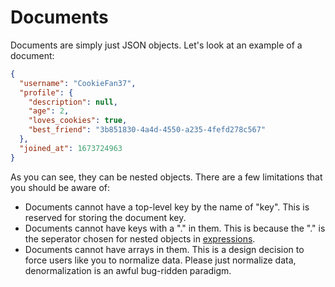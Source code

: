 # Documents

Documents are simply just JSON objects. Let's look at an example of a document:

```json
{
  "username": "CookieFan37",
  "profile": {
    "description": null,
    "age": 2,
    "loves_cookies": true,
    "best_friend": "3b851830-4a4d-4550-a235-4fefd278c567"
  },
  "joined_at": 1673724963
}
```

As you can see, they can be nested objects. There are a few limitations that
you should be aware of:

- Documents cannot have a top-level key by the name of "key". This is reserved
  for storing the document key.
- Documents cannot have keys with a "." in them. This is because the "." is the
  seperator chosen for nested objects in
  [expressions](/docs/getting-started/expressions).
- Documents cannot have arrays in them. This is a design decision to force users
  like you to normalize data. Please just normalize data, denormalization is an
  awful bug-ridden paradigm.
